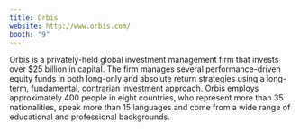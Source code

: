 ```yaml
---
title: Orbis
website: http://www.orbis.com/
booth: "9"
---
```


Orbis is a privately-held global investment management firm that invests over $25 billion in capital. The firm manages several performance-driven equity funds in both long-only and absolute return strategies using a long-term, fundamental, contrarian investment approach. Orbis employs approximately 400 people in eight countries, who represent more than 35 nationalities, speak more than 15 languages and come from a wide range of educational and professional backgrounds.
